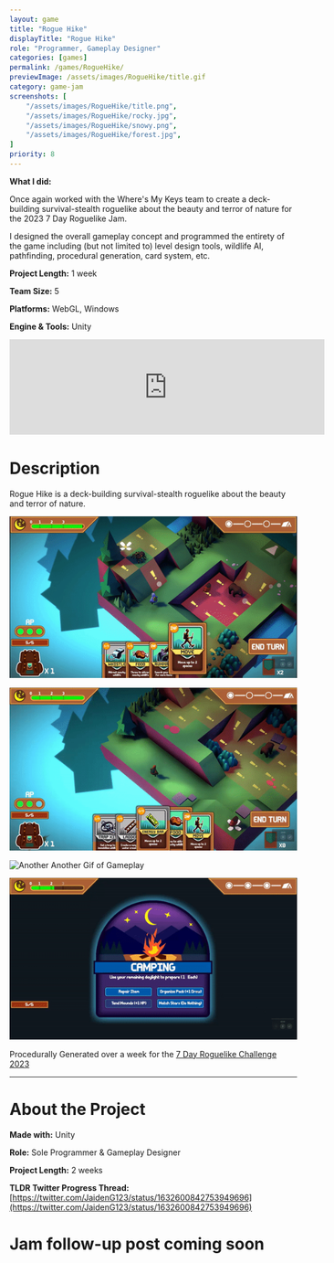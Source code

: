 ```yaml
---
layout: game
title: "Rogue Hike"
displayTitle: "Rogue Hike"
role: "Programmer, Gameplay Designer"
categories: [games]
permalink: /games/RogueHike/
previewImage: /assets/images/RogueHike/title.gif
category: game-jam
screenshots: [
    "/assets/images/RogueHike/title.png",
    "/assets/images/RogueHike/rocky.jpg",
    "/assets/images/RogueHike/snowy.png",
    "/assets/images/RogueHike/forest.jpg",
]
priority: 8 
---
```

**What I did:** 

Once again worked with the Where's My Keys team to create a deck-building survival-stealth roguelike about the beauty and terror of nature for the 2023 7 Day Roguelike Jam.

I designed the overall gameplay concept and programmed the entirety of the game including (but not limited to) level design tools, wildlife AI, pathfinding, procedural generation, card system, etc.

**Project Length:** 1 week

**Team Size:** 5

**Platforms:** WebGL, Windows

**Engine & Tools:** Unity
<!--more-->


<div class="itch-container">
<iframe src="https://itch.io/embed/1954398?bg_color=ac6137&amp;fg_color=222222&amp;link_color=ffffff&amp;border_color=8dd9b9" width="552" height="167" frameborder="0"><a href="https://jaideng123.itch.io/rogue-hike">Rogue Hike by Jaiden Gerig, zruby, bordenary, Brandon Garcia</a></iframe>
</div>

# Description
Rogue Hike is a deck-building survival-stealth roguelike about the beauty and terror of nature.

![Gif of Gameplay](/assets/images/RogueHike/alert.gif)

![Another Gif of Gameplay](/assets/images/RogueHike/ladder.gif)

![Another Another Gif of Gameplay](/assets/images/RogueHike/food.gif)

![Another Another Another Gif of Gameplay](/assets/images/RogueHike/camp.gif)


Procedurally Generated over a week for the [7 Day Roguelike Challenge 2023](https://itch.io/jam/7drl-challenge-2023)


---
# About the Project
**Made with:** Unity

**Role:** Sole Programmer & Gameplay Designer

**Project Length:** 2 weeks

**TLDR Twitter Progress Thread:** [https://twitter.com/JaidenG123/status/1632600842753949696](https://twitter.com/JaidenG123/status/1632600842753949696)

# Jam follow-up post coming soon